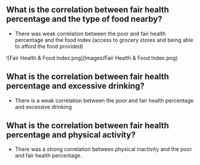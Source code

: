 ## What is the correlation between fair health percentage and the type of food nearby?
  - There was weak correlation between the poor and fair health percentage and the food index (access to grocery stores and being able to afford the food provided)
  
 ![Fair Health & Food Index.png](Images/Fair Health & Food Index.png)
  
## What is the correlation between fair health percentage and excessive drinking?
  - There is a weak correlation between the poor and fair health percentage and excessive drinking
  
  
 
## What is the correlation between fair health percentage and physical activity?
  - There was a strong correlation between physical inactivity and the poor and fair health percentage. 
